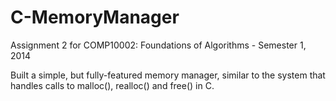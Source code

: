 # C-MemoryManager
Assignment 2 for COMP10002: Foundations of Algorithms  - Semester 1, 2014

Built a simple, but fully-featured memory manager, similar to the system that handles calls to malloc(), realloc() and free() in C. 
